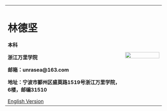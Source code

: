<table border="0">
  <tr>
    <td width="75%">
      <h1>林德坚</h1>
      <p><b>本科</b></p>
      <p><b>浙江万里学院</b></p>
      <p><b>邮箱：unrasea@163.com</b></p>
      <p><b>地址：宁波市鄞州区盛莫路1519号浙江万里学院，6楼，邮编31510</b></p>
      <a href="/https://gitee.com/unrasea/incredible.github.io/blob/gh-pages/index.-en.md">English Version</a>
  </td>
    <td width="25%">
      <img src="/" width="100%">      
    </td>
  </tr>
</table>
